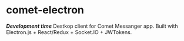 # comet-electron
***Development time*** Destkop client for Comet Messanger app. Built with Electron.js + React/Redux + Socket.IO + JWTokens.
